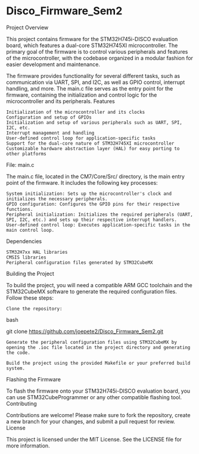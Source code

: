 # Disco_Firmware_Sem2

Project Overview

This project contains firmware for the STM32H745i-DISCO evaluation board, which features a dual-core STM32H745XI microcontroller. The primary goal of the firmware is to control various peripherals and features of the microcontroller, with the codebase organized in a modular fashion for easier development and maintenance.

The firmware provides functionality for several different tasks, such as communication via UART, SPI, and I2C, as well as GPIO control, interrupt handling, and more. The main.c file serves as the entry point for the firmware, containing the initialization and control logic for the microcontroller and its peripherals.
Features

    Initialization of the microcontroller and its clocks
    Configuration and setup of GPIOs
    Initialization and setup of various peripherals such as UART, SPI, I2C, etc.
    Interrupt management and handling
    User-defined control loop for application-specific tasks
    Support for the dual-core nature of STM32H745XI microcontroller
    Customizable hardware abstraction layer (HAL) for easy porting to other platforms

File: main.c

The main.c file, located in the CM7/Core/Src/ directory, is the main entry point of the firmware. It includes the following key processes:

    System initialization: Sets up the microcontroller's clock and initializes the necessary peripherals.
    GPIO configuration: Configures the GPIO pins for their respective functions.
    Peripheral initialization: Initializes the required peripherals (UART, SPI, I2C, etc.) and sets up their respective interrupt handlers.
    User-defined control loop: Executes application-specific tasks in the main control loop.

Dependencies

    STM32H7xx HAL libraries
    CMSIS libraries
    Peripheral configuration files generated by STM32CubeMX

Building the Project

To build the project, you will need a compatible ARM GCC toolchain and the STM32CubeMX software to generate the required configuration files. Follow these steps:

    Clone the repository:

bash

git clone https://github.com/joepete2/Disco_Firmware_Sem2.git

    Generate the peripheral configuration files using STM32CubeMX by opening the .ioc file located in the project directory and generating the code.

    Build the project using the provided Makefile or your preferred build system.

Flashing the Firmware

To flash the firmware onto your STM32H745i-DISCO evaluation board, you can use STM32CubeProgrammer or any other compatible flashing tool.
Contributing

Contributions are welcome! Please make sure to fork the repository, create a new branch for your changes, and submit a pull request for review.
License

This project is licensed under the MIT License. See the LICENSE file for more information.
